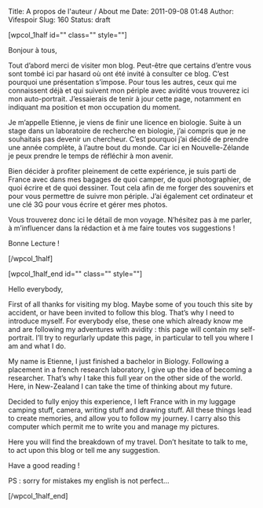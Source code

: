 Title: A propos de l'auteur / About me
Date: 2011-09-08 01:48
Author: Vifespoir
Slug: 160
Status: draft

\[wpcol\_1half id="" class="" style=""\]

Bonjour à tous,

Tout d’abord merci de visiter mon blog. Peut-être que certains d’entre
vous sont tombé ici par hasard où ont été invité à consulter ce blog.
C’est pourquoi une présentation s’impose. Pour tous les autres, ceux qui
me connaissent déjà et qui suivent mon périple avec avidité vous
trouverez ici mon auto-portrait. J’essaierais de tenir à jour cette
page, notamment en indiquant ma position et mon occupation du moment.

Je m’appelle Etienne, je viens de finir une licence en biologie. Suite à
un stage dans un laboratoire de recherche en biologie, j’ai compris que
je ne souhaitais pas devenir un chercheur. C’est pourquoi j’ai décidé de
prendre une année complète, à l’autre bout du monde. Car ici en
Nouvelle-Zélande je peux prendre le temps de réfléchir à mon avenir.

Bien décider à profiter pleinement de cette expérience, je suis parti de
France avec dans mes bagages de quoi camper, de quoi photographier, de
quoi écrire et de quoi dessiner. Tout cela afin de me forger des
souvenirs et pour vous permettre de suivre mon périple. J’ai également
cet ordinateur et une clé 3G pour vous écrire et gérer mes photos.

Vous trouverez donc ici le détail de mon voyage. N’hésitez pas à me
parler, à m’influencer dans la rédaction et à me faire toutes vos
suggestions !

Bonne Lecture !

\[/wpcol\_1half\]

\[wpcol\_1half\_end id="" class="" style=""\]

Hello everybody,

First of all thanks for visiting my blog. Maybe some of you touch this
site by accident, or have been invited to follow this blog. That’s why I
need to introduce myself. For everybody else, these one which already
know me and are following my adventures with avidity : this page will
contain my self-portrait. I’ll try to regurlarly update this page, in
particular to tell you where I am and what I do.

My name is Etienne, I just finished a bachelor in Biology. Following a
placement in a french research laboratory, I give up the idea of
becoming a researcher. That’s why I take this full year on the other
side of the world. Here, in New-Zealand I can take the time of thinking
about my future.

Decided to fully enjoy this experience, I left France with in my luggage
camping stuff, camera, writing stuff and drawing stuff. All these things
lead to create memories, and allow you to follow my journey. I carry
also this computer which permit me to write you and manage my pictures.

Here you will find the breakdown of my travel. Don’t hesitate to talk to
me, to act upon this blog or tell me any suggestion.

Have a good reading !

PS : sorry for mistakes my english is not perfect…

\[/wpcol\_1half\_end\]

 
